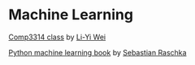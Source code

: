 # Machine Learning

[Comp3314 class](https://github.com/1iyiwei/pyml/wiki) by [Li-Yi Wei](http://www.liyiwei.org/)

[Python machine learning book](./rasbt.md) by [Sebastian Raschka](http://sebastianraschka.com/)

